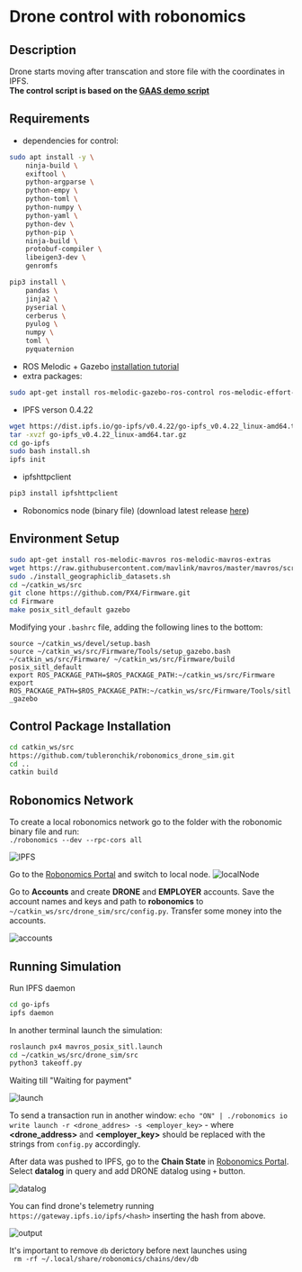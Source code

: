 # Drone control with robonomics 
## Description
Drone starts moving after transcation and store file with the coordinates in IPFS.  
**The control script is based on the [GAAS demo script](https://github.com/generalized-intelligence/GAAS)**

## Requirements
* dependencies for control:
``` sh
sudo apt install -y \
	ninja-build \
	exiftool \
	python-argparse \
	python-empy \
	python-toml \
	python-numpy \
	python-yaml \
	python-dev \
	python-pip \
	ninja-build \
	protobuf-compiler \
	libeigen3-dev \
	genromfs
```
```sh 
pip3 install \
	pandas \
	jinja2 \
	pyserial \
	cerberus \
	pyulog \
	numpy \
	toml \
	pyquaternion
```
* ROS Melodic + Gazebo [installation tutorial](http://wiki.ros.org/melodic/Installation)
* extra packages: 
``` bash 
sudo apt-get install ros-melodic-gazebo-ros-control ros-melodic-effort-controllers ros-melodic-joint-state-controller
```
* IPFS verson 0.4.22
```bash
wget https://dist.ipfs.io/go-ipfs/v0.4.22/go-ipfs_v0.4.22_linux-amd64.tar.gz
tar -xvzf go-ipfs_v0.4.22_linux-amd64.tar.gz
cd go-ipfs
sudo bash install.sh
ipfs init
```
* ipfshttpclient
```sh
pip3 install ipfshttpclient
```
* Robonomics node (binary file) (download latest release [here](https://github.com/airalab/robonomics/releases))
## Environment Setup
```bash 
sudo apt-get install ros-melodic-mavros ros-melodic-mavros-extras
wget https://raw.githubusercontent.com/mavlink/mavros/master/mavros/scripts/install_geographiclib_datasets.sh
sudo ./install_geographiclib_datasets.sh
cd ~/catkin_ws/src
git clone https://github.com/PX4/Firmware.git
cd Firmware
make posix_sitl_default gazebo
```
Modifying your `.bashrc` file, adding the following lines to the bottom:  

`source ~/catkin_ws/devel/setup.bash `  
`source ~/catkin_ws/src/Firmware/Tools/setup_gazebo.bash ~/catkin_ws/src/Firmware/ ~/catkin_ws/src/Firmware/build posix_sitl_default `    
`export ROS_PACKAGE_PATH=$ROS_PACKAGE_PATH:~/catkin_ws/src/Firmware`  
`export ROS_PACKAGE_PATH=$ROS_PACKAGE_PATH:~/catkin_ws/src/Firmware/Tools/sitl_gazebo`  
  

## Control Package Installation
```bash
cd catkin_ws/src
https://github.com/tubleronchik/robonomics_drone_sim.git
cd ..
catkin build
```
## Robonomics Network
To create a local robonomics network go to the folder with the robonomic binary file and run:  
`./robonomics --dev --rpc-cors all`

![IPFS](./images/iris-drone-demo/IPFS.jpg)

Go to the [Robonomics Portal](https://parachain.robonomics.network) and switch to local node.
![localNode](./images/iris-drone-demo/localNode.jpg)

Go to **Accounts** and create **DRONE** and **EMPLOYER** accounts. Save the account names and keys and path to **robonomics** to `~/catkin_ws/src/drone_sim/src/config.py`. Transfer some money into the accounts.

![accounts](./images/iris-drone-demo/addingAcc.jpg)

## Running Simulation
Run IPFS daemon
```bash
cd go-ipfs
ipfs daemon
```
In another terminal launch the simulation:
```bash
roslaunch px4 mavros_posix_sitl.launch
cd ~/catkin_ws/src/drone_sim/src
python3 takeoff.py
```
Waiting till "Waiting for payment" 

![launch](./images/iris-drone-demo/launch.jpg)

To send a transaction run in another window:
`echo "ON" | ./robonomics io write launch -r <drone_addres> -s <employer_key>` - where **<drone_address>** and **<employer_key>** should be replaced with the strings from `config.py` accordingly.

After data was pushed to IPFS, go to the **Chain State** in [Robonomics Portal](https://parachain.robonomics.network). Select **datalog** in query and add DRONE datalog using `+` button.

![datalog](./images/iris-drone-demo/datalog.jpg)

You can find drone's telemetry running `https://gateway.ipfs.io/ipfs/<hash>` inserting the hash from above.

![output](./images/iris-drone-demo/output.jpg)

It's important to remove `db` derictory before next launches using  
` rm -rf ~/.local/share/robonomics/chains/dev/db`



